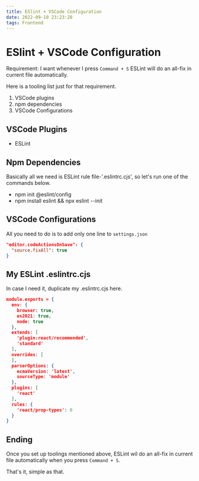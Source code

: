 ```yaml
---
title: ESlint + VSCode Configuration
date: 2022-09-10 23:23:28
tags: Frontend
---
```


# ESlint + VSCode Configuration

Requirement: I want whenever I press `Command + S` ESLint will do an all-fix in current file automatically.

Here is a tooling list just for that requirement.

1. VSCode plugins
2. npm dependencies
3. VSCode Configurations

## VSCode Plugins

- ESLint

## Npm Dependencies

Basically all we need is ESLint rule file-'.eslintrc.cjs', so let's run one of the commands below.

- npm init @eslint/config
- npm install eslint && npx eslint --init

## VSCode Configurations

All you need to do is to add only one line to `settings.json`

```json
"editor.codeActionsOnSave": {
  "source.fixAll": true
}
```

## My ESLint .eslintrc.cjs

In case I need it, duplicate my .eslintrc.cjs here.

```json
module.exports = {
  env: {
    browser: true,
    es2021: true,
    node: true
  },
  extends: [
    'plugin:react/recommended',
    'standard'
  ],
  overrides: [
  ],
  parserOptions: {
    ecmaVersion: 'latest',
    sourceType: 'module'
  },
  plugins: [
    'react'
  ],
  rules: {
    'react/prop-types': 0
  }
}
```



## Ending

Once you set up toolings mentioned above, ESLint wil do an all-fix in current file automatically when you press `Command + S`.

That's it, simple as that.
